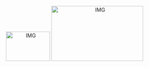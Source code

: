 <p align="center">
<a href="http://github.com/adithziva"><img title="IMG" src="img/4.gif" width="120" height="80"></a>
<a href="http://github.com/adithziva"><img title="IMG" src="img/3.gif" width="250" height="150"></a>
</p>
